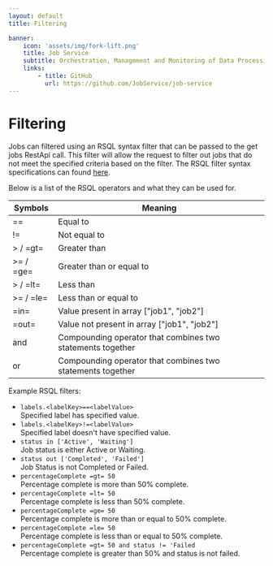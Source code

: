 ```yaml
---
layout: default
title: Filtering

banner:
    icon: 'assets/img/fork-lift.png'
    title: Job Service
    subtitle: Orchestration, Management and Monitoring of Data Processing
    links:
        - title: GitHub
          url: https://github.com/JobService/job-service
---
```


# Filtering

Jobs can filtered using an RSQL syntax filter that can be passed to the get jobs RestApi call. 
This filter will allow the request to filter out jobs that do not meet the specified criteria based on the filter. 
The RSQL filter syntax specifications can found [here](https://github.com/jirutka/rsql-parser).

Below is a list of the RSQL operators and what they can be used for.

| Symbols  | Meaning  |  
|----------|----------|  
|    ==    | Equal to |  
|    !=    | Not equal to |  
| > / =gt= | Greater than |  
| >= / =ge= | Greater than or equal to |  
| > / =lt= | Less than |  
| >= / =le= | Less than or equal to |  
| =in= | Value present in array ["job1", "job2"] |  
| =out= | Value not present in array ["job1", "job2"] |  
| and | Compounding operator that combines two statements together |  
| or | Compounding operator that combines two statements together |  

Example RSQL filters:  
- `labels.<labelKey>==<labelValue>`  
Specified label has specified value.  
- `labels.<labelKey>!=<labelValue>`  
Specified label doesn't have specified value.  
- `status in ['Active', 'Waiting']`  
Job status is either Active or Waiting.  
- `status out ['Completed', 'Failed']`  
Job Status is not Completed or Failed.  
- `percentageComplete =gt= 50`  
Percentage complete is more than 50% complete.  
- `percentageComplete =lt= 50`  
Percentage complete is less than 50% complete.  
- `percentageComplete =ge= 50`  
Percentage complete is more than or equal to 50% complete.  
- `percentageComplete =le= 50`  
Percentage complete is less than or equal to 50% complete.  
- `percentageComplete =gt= 50 and status != 'Failed`  
Percentage complete is greater than 50% and status is not failed.  
